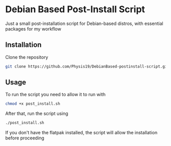 # Debian Based Post-Install Script

Just a small post-installation script for Debian-based distros, with essential packages for my workflow

## Installation
Clone the repository 
```bash
git clone https://github.com/Physis19/DebianBased-postinstall-script.git
```
## Usage
To run the script you need to allow it to run with 
```bash
chmod +x post_install.sh
```
After that, run the script using 
```bash
./post_install.sh
```
If you don't have the flatpak installed, the script will allow the installation before proceeding 
